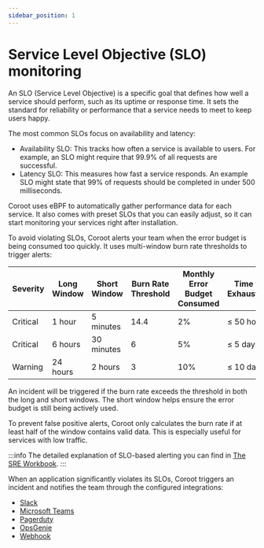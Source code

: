 ```yaml
---
sidebar_position: 1
---
```


# Service Level Objective (SLO) monitoring

An SLO (Service Level Objective) is a specific goal that defines how well a service should perform, 
such as its uptime or response time. It sets the standard for reliability or performance that a service needs to meet to keep users happy.

The most common SLOs focus on availability and latency:
* Availability SLO: This tracks how often a service is available to users. For example, an SLO might require that 99.9% of all requests are successful.
* Latency SLO: This measures how fast a service responds. An example SLO might state that 99% of requests should be completed in under 500 milliseconds.

Coroot uses eBPF to automatically gather performance data for each service. It also comes with preset SLOs that you can easily adjust, so it can start monitoring your services right after installation.

To avoid violating SLOs, Coroot alerts your team when the error budget is being consumed too quickly. 
It uses multi-window burn rate thresholds to trigger alerts:

| Severity  | Long Window | Short Window | Burn Rate Threshold | Monthly Error Budget Consumed | Time to Exhaustion |
|-----------|-------------|--------------|---------------------|-------------------------------|--------------------|
| Critical  | 1 hour      | 5 minutes    | 14.4                | 2%                            | ≤ 50 hours         |
| Critical  | 6 hours     | 30 minutes   | 6                   | 5%                            | ≤ 5 days           |
| Warning   | 24 hours    | 2 hours      | 3                   | 10%                           | ≤ 10 days          |


An incident will be triggered if the burn rate exceeds the threshold in both the long and short windows. 
The short window helps ensure the error budget is still being actively used.

To prevent false positive alerts, Coroot only calculates the burn rate if at least half of the window contains valid data. 
This is especially useful for services with low traffic.

:::info
The detailed explanation of SLO-based alerting you can find in [The SRE Workbook](https://sre.google/workbook/alerting-on-slos/).
:::

When an application significantly violates its SLOs, Coroot triggers an incident and notifies the team through the configured integrations:
* [Slack](/alerting/slack)
* [Microsoft Teams](/alerting/teams)
* [Pagerduty](/alerting/pagerduty)
* [OpsGenie](/alerting/opsgenie)
* [Webhook](/alerting/webhook)

